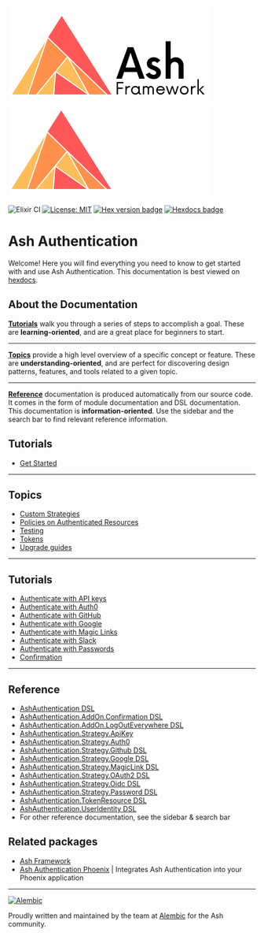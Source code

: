 ![Logo](https://github.com/ash-project/ash/blob/main/logos/cropped-for-header-black-text.png?raw=true#gh-light-mode-only)
![Logo](https://github.com/ash-project/ash/blob/main/logos/cropped-for-header-white-text.png?raw=true#gh-dark-mode-only)

![Elixir CI](https://github.com/team-alembic/ash_authentication/workflows/Elixir%20Library/badge.svg)
[![License: MIT](https://img.shields.io/badge/License-MIT-yellow.svg)](https://opensource.org/licenses/MIT)
[![Hex version badge](https://img.shields.io/hexpm/v/ash_authentication.svg)](https://hex.pm/packages/ash_authentication)
[![Hexdocs badge](https://img.shields.io/badge/docs-hexdocs-purple)](https://hexdocs.pm/ash_authentication)

# Ash Authentication

Welcome! Here you will find everything you need to know to get started with and use Ash Authentication. This documentation is best viewed on [hexdocs](https://hexdocs.pm/ash_authentication).

## About the Documentation

[**Tutorials**](#tutorials) walk you through a series of steps to accomplish a goal. These are **learning-oriented**, and are a great place for beginners to start.

---

[**Topics**](#topics) provide a high level overview of a specific concept or feature. These are **understanding-oriented**, and are perfect for discovering design patterns, features, and tools related to a given topic.

---

[**Reference**](#reference) documentation is produced automatically from our source code. It comes in the form of module documentation and DSL documentation. This documentation is **information-oriented**. Use the sidebar and the search bar to find relevant reference information.

## Tutorials

- [Get Started](documentation/tutorials/get-started.md)

---

## Topics

- [Custom Strategies](documentation/topics/custom-strategy.md)
- [Policies on Authenticated Resources](documentation/topics/policies-on-authentication-resources.md)
- [Testing](documentation/topics/testing.md)
- [Tokens](documentation/topics/tokens.md)
- [Upgrade guides](documentation/topics/upgrading.md)

---

## Tutorials

- [Authenticate with API keys](documentation/tutorials/api-keys.md)
- [Authenticate with Auth0](documentation/tutorials/auth0.md)
- [Authenticate with GitHub](documentation/tutorials/github.md)
- [Authenticate with Google](documentation/tutorials/google.md)
- [Authenticate with Magic Links](documentation/tutorials/magic-links.md)
- [Authenticate with Slack](documentation/tutorials/slack.md)
- [Authenticate with Passwords](documentation/tutorials/password.md)
- [Confirmation](documentation/tutorials/confirmation.md)

---

## Reference

- [AshAuthentication DSL](documentation/dsls/DSL-AshAuthentication.md)
- [AshAuthentication.AddOn.Confirmation DSL](documentation/dsls/DSL-AshAuthentication.AddOn.Confirmation.md)
- [AshAuthentication.AddOn.LogOutEverywhere DSL](documentation/dsls/DSL-AshAuthentication.AddOn.LogOutEverywhere.md)
- [AshAuthentication.Strategy.ApiKey](documentation/dsls/DSL-AshAuthentication.Strategy.ApiKey.md)
- [AshAuthentication.Strategy.Auth0](documentation/dsls/DSL-AshAuthentication.Strategy.Auth0.md)
- [AshAuthentication.Strategy.Github DSL](documentation/dsls/DSL-AshAuthentication.Strategy.Github.md)
- [AshAuthentication.Strategy.Google DSL](documentation/dsls/DSL-AshAuthentication.Strategy.Google.md)
- [AshAuthentication.Strategy.MagicLink DSL](documentation/dsls/DSL-AshAuthentication.Strategy.MagicLink.md)
- [AshAuthentication.Strategy.OAuth2 DSL](documentation/dsls/DSL-AshAuthentication.Strategy.OAuth2.md)
- [AshAuthentication.Strategy.Oidc DSL](documentation/dsls/DSL-AshAuthentication.Strategy.Oidc.md)
- [AshAuthentication.Strategy.Password DSL](documentation/dsls/DSL-AshAuthentication.Strategy.Password.md)
- [AshAuthentication.TokenResource DSL](documentation/dsls/DSL-AshAuthentication.TokenResource.md)
- [AshAuthentication.UserIdentity DSL](documentation/dsls/DSL-AshAuthentication.UserIdentity.md)
- For other reference documentation, see the sidebar & search bar

## Related packages

- [Ash Framework](https://hexdocs.pm/ash)
- [Ash Authentication Phoenix](https://hexdocs.pm/ash_authentication_phoenix) | Integrates Ash Authentication into your Phoenix application

---

[![Alembic](logos/alembic.svg)](https://alembic.com.au)

Proudly written and maintained by the team at [Alembic](https://alembic.com.au) for the Ash community.
